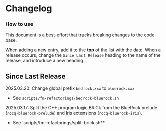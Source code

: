 # Changelog

### How to use

This document is a best-effort that tracks breaking changes to the code base.

When adding a new entry, add it to the **top** of the list with the date.
When a release occurs, change the `Since Last Release` heading to the name
of the release, and introduce a new heading.

## Since Last Release

2025.03.20: Change global prefix `bedrock.xxx` to `bluerock.xxx`
- See `scripts/fm-refactorings/bedrock-bluerock.sh`

2025.03.17: Split the C++ program logic BRiCk from the BlueRock prelude (`rocq-bluerock-prelude`) and Iris extensions (`rocq-bluerock-iris`).
- See `scripts/fm-refactorings/split-brick.sh**



